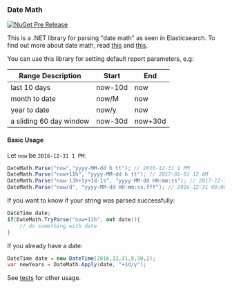 ### Date Math

[![NuGet Pre Release](https://img.shields.io/nuget/vpre/DateMath.svg?style=plastic)](https://www.nuget.org/packages/DateMath)

This is a .NET library for parsing "date math" as seen in Elasticsearch.
To find out more about date math, read [this](https://www.elastic.co/guide/en/elasticsearch/reference/current/common-options.html#date-math) and [this](https://www.elastic.co/guide/en/elasticsearch/client/net-api/current/date-math-expressions.html).

You can use this library for setting default 
report parameters, e.g:

<table class="table table-condensed">
    <thead>
        <tr>
            <th>Range Description</th>
            <th>Start</th>
            <th>End</th>
        </tr>
    </thead>
    <tbody>
        <tr>
            <td>last 10 days</td>
            <td>now-10d</td>
            <td>now</td>
        </tr>
        <tr>
            <td>month to date</td>
            <td>now/M</td>
            <td>now</td>
        </tr>
        <tr>
            <td>year to date</td>
            <td>now/y</td>
            <td>now</td>
        </tr>
        <tr>
            <td>a sliding 60 day window</td>
            <td>now-30d</td>
            <td>now+30d</td>
        </tr>
    </tbody>
</table>

#### Basic Usage

Let `now` be `2016-12-31 1 PM`:

```csharp
DateMath.Parse("now","yyyy-MM-dd h tt"); // 2016-12-31 1 PM
DateMath.Parse("now+11h", "yyyy-MM-dd h tt"); // 2017-01-01 12 AM
DateMath.Parse("now-13h+1y+1d-1s", "yyyy-MM-dd HH:mm:ss"); // 2017-12-31 23:59:59
DateMath.Parse("now/d", "yyyy-MM-dd HH:mm:ss.fff"); // 2016-12-31 00:00:00.000
```

If you want to know if your string was parsed successfully:

```csharp
DateTime date;
if(DateMath.TryParse("now+11h", out date)){
    // do something with date
}
```

If you already have a date:

```csharp
DateTime date = new DateTime(2016,12,31,9,30,2);
var newYears = DateMath.Apply(date, "+1d/y");
```


See [tests](https://github.com/dalenewman/DateMath/blob/master/src/Testing/All.cs) for other usage.




